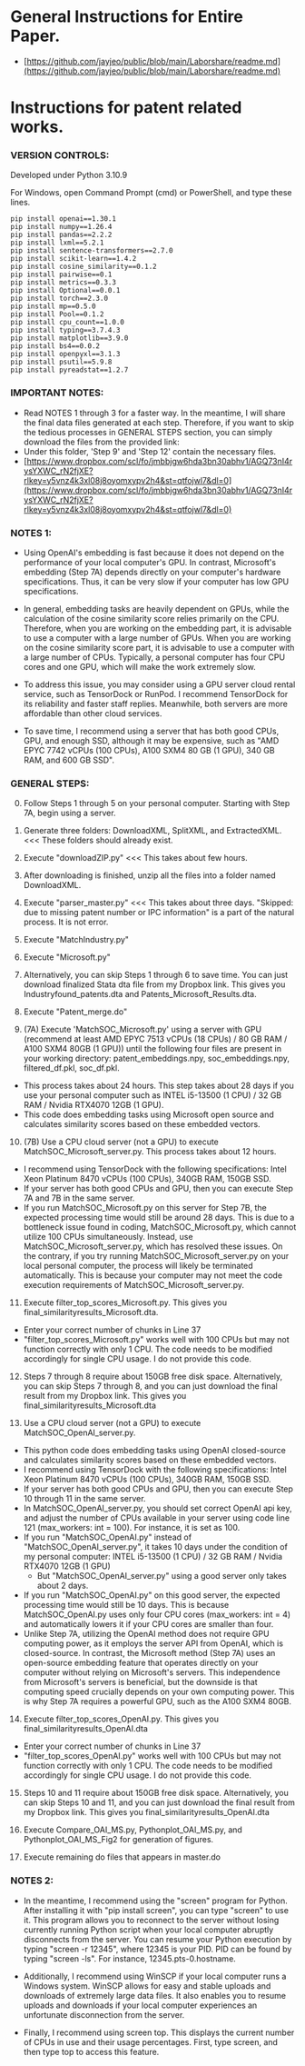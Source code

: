 # General Instructions for Entire Paper.
  * [https://github.com/jayjeo/public/blob/main/Laborshare/readme.md](https://github.com/jayjeo/public/blob/main/Laborshare/readme.md)

# Instructions for patent related works. 

### VERSION CONTROLS:
Developed under Python 3.10.9

For Windows, open Command Prompt (cmd) or PowerShell, and type these lines. 
```
pip install openai==1.30.1
pip install numpy==1.26.4
pip install pandas==2.2.2
pip install lxml==5.2.1
pip install sentence-transformers==2.7.0
pip install scikit-learn==1.4.2
pip install cosine_similarity==0.1.2
pip install pairwise==0.1
pip install metrics==0.3.3
pip install Optional==0.0.1
pip install torch==2.3.0
pip install mp==0.5.0
pip install Pool==0.1.2
pip install cpu_count==1.0.0
pip install typing==3.7.4.3
pip install matplotlib==3.9.0
pip install bs4==0.0.2
pip install openpyxl==3.1.3
pip install psutil==5.9.8
pip install pyreadstat==1.2.7
```

### IMPORTANT NOTES:
  * Read NOTES 1 through 3 for a faster way. In the meantime, I will share the final data files generated at each step. Therefore, if you want to skip the tedious processes in GENERAL STEPS section, you can simply download the files from the provided link: 
  * Under this folder, 'Step 9' and 'Step 12' contain the necessary files.
  * [https://www.dropbox.com/scl/fo/jmbbjgw6hda3bn30abhv1/AGQ73nI4rysYXWC_rN2fjXE?rlkey=y5vnz4k3xl08j8oyomxypv2h4&st=qtfojwl7&dl=0](https://www.dropbox.com/scl/fo/jmbbjgw6hda3bn30abhv1/AGQ73nI4rysYXWC_rN2fjXE?rlkey=y5vnz4k3xl08j8oyomxypv2h4&st=qtfojwl7&dl=0)

### NOTES 1:
  * Using OpenAI's embedding is fast because it does not depend on the performance of your local computer's GPU. In contrast, Microsoft's embedding (Step 7A) depends directly on your computer's hardware specifications. Thus, it can be very slow if your computer has low GPU specifications. 

  * In general, embedding tasks are heavily dependent on GPUs, while the calculation of the cosine similarity score relies primarily on the CPU. Therefore, when you are working on the embedding part, it is advisable to use a computer with a large number of GPUs. When you are working on the cosine similarity score part, it is advisable to use a computer with a large number of CPUs. Typically, a personal computer has four CPU cores and one GPU, which will make the work extremely slow.

  * To address this issue, you may consider using a GPU server cloud rental service, such as TensorDock or RunPod. I recommend TensorDock for its reliability and faster staff replies. Meanwhile, both servers are more affordable than other cloud services.

  * To save time, I recommend using a server that has both good CPUs, GPU, and enough SSD, although it may be expensive, such as "AMD EPYC 7742 vCPUs (100 CPUs), A100 SXM4 80 GB (1 GPU), 340 GB RAM, and 600 GB SSD". 

### GENERAL STEPS:
0) Follow Steps 1 through 5 on your personal computer. Starting with Step 7A, begin using a server.

1) Generate three folders: DownloadXML, SplitXML, and ExtractedXML.   <<< These folders should already exist. 

2) Execute "downloadZIP.py"    <<< This takes about few hours. 

3) After downloading is finished, unzip all the files into a folder named DownloadXML. 

4) Execute "parser_master.py"   <<< This takes about three days. 
"Skipped: due to missing patent number or IPC information" is a part of the natural process. It is not error.

5) Execute "MatchIndustry.py"

6) Execute "Microsoft.py"
 
7) Alternatively, you can skip Steps 1 through 6 to save time. You can just download finalized Stata dta file from my Dropbox link. This gives you Industryfound_patents.dta and Patents_Microsoft_Results.dta.

8) Execute "Patent_merge.do"







9) (7A) Execute 'MatchSOC_Microsoft.py' using a server with GPU (recommend at least AMD EPYC 7513 vCPUs (18 CPUs) / 80 GB RAM / A100 SXM4 80GB (1 GPU)) until the following four files are present in your working directory: patent_embeddings.npy, soc_embeddings.npy, filtered_df.pkl, soc_df.pkl. 
  * This process takes about 24 hours. This step takes about 28 days if you use your personal computer such as INTEL i5-13500 (1 CPU) / 32 GB RAM / Nvidia RTX4070 12GB (1 GPU). 
  * This code does embedding tasks using Microsoft open source and calculates similarity scores based on these embedded vectors. 

10) (7B) Use a CPU cloud server (not a GPU) to execute MatchSOC_Microsoft_server.py. This process takes about 12 hours. 
  * I recommend using TensorDock with the following specifications: Intel Xeon Platinum 8470 vCPUs (100 CPUs), 340GB RAM, 150GB SSD. 
  * If your server has both good CPUs and GPU, then you can execute Step 7A and 7B in the same server. 
  * If you run MatchSOC_Microsoft.py on this server for Step 7B, the expected processing time would still be around 28 days. This is due to a bottleneck issue found in coding, MatchSOC_Microsoft.py, which cannot utilize 100 CPUs simultaneously. Instead, use MatchSOC_Microsoft_server.py, which has resolved these issues. On the contrary, if you try running MatchSOC_Microsoft_server.py on your local personal computer, the process will likely be terminated automatically. This is because your computer may not meet the code execution requirements of MatchSOC_Microsoft_server.py.

11) Execute filter_top_scores_Microsoft.py. This gives you final_similarityresults_Microsoft.dta. 
  * Enter your correct number of chunks in Line 37
  * "filter_top_scores_Microsoft.py" works well with 100 CPUs but may not function correctly with only 1 CPU. The code needs to be modified accordingly for single CPU usage. I do not provide this code. 

12) Steps 7 through 8 require about 150GB free disk space. Alternatively, you can skip Steps 7 through 8, and you can just download the final result from my Dropbox link. This gives you final_similarityresults_Microsoft.dta

13) Use a CPU cloud server (not a GPU) to execute MatchSOC_OpenAI_server.py. 
  * This python code does embedding tasks using OpenAI closed-source and calculates similarity scores based on these embedded vectors.
  * I recommend using TensorDock with the following specifications: Intel Xeon Platinum 8470 vCPUs (100 CPUs), 340GB RAM, 150GB SSD. 
  * If your server has both good CPUs and GPU, then you can execute Step 10 through 11 in the same server. 
  * In MatchSOC_OpenAI_server.py, you should set correct OpenAI api key, and adjust the number of CPUs available in your server using code line 121 (max_workers: int = 100). For instance, it is set as 100.
  * If you run "MatchSOC_OpenAI.py" instead of "MatchSOC_OpenAI_server.py", it takes 10 days under the condition of my personal computer: INTEL i5-13500 (1 CPU) / 32 GB RAM / Nvidia RTX4070 12GB (1 GPU)
    * But "MatchSOC_OpenAI_server.py" using a good server only takes about 2 days. 
  * If you run "MatchSOC_OpenAI.py" on this good server, the expected processing time would still be 10 days. This is because MatchSOC_OpenAI.py uses only four CPU cores (max_workers: int = 4) and automatically lowers it if your CPU cores are smaller than four.
  * Unlike Step 7A, utilizing the OpenAI method does not require GPU computing power, as it employs the server API from OpenAI, which is closed-source. In contrast, the Microsoft method (Step 7A) uses an open-source embedding feature that operates directly on your computer without relying on Microsoft's servers. This independence from Microsoft's servers is beneficial, but the downside is that computing speed crucially depends on your own computing power. This is why Step 7A requires a powerful GPU, such as the A100 SXM4 80GB. 

14) Execute filter_top_scores_OpenAI.py. This gives you final_similarityresults_OpenAI.dta
  * Enter your correct number of chunks in Line 37
  * "filter_top_scores_OpenAI.py" works well with 100 CPUs but may not function correctly with only 1 CPU. The code needs to be modified accordingly for single CPU usage. I do not provide this code.

15) Steps 10 and 11 require about 150GB free disk space. Alternatively, you can skip Steps 10 and 11, and you can just download the final result from my Dropbox link. This gives you final_similarityresults_OpenAI.dta

16) Execute Compare_OAI_MS.py, Pythonplot_OAI_MS.py, and Pythonplot_OAI_MS_Fig2 for generation of figures.

17) Execute remaining do files that appears in master.do

### NOTES 2:
  * In the meantime, I recommend using the "screen" program for Python. After installing it with "pip install screen", you can type "screen" to use it. This program allows you to reconnect to the server without losing currently running Python script when your local computer abruptly disconnects from the server. You can resume your Python execution by typing "screen -r 12345", where 12345 is your PID. PID can be found by typing "screen -ls". For instance, 12345.pts-0.hostname.

  * Additionally, I recommend using WinSCP if your local computer runs a Windows system. WinSCP allows for easy and stable uploads and downloads of extremely large data files. It also enables you to resume uploads and downloads if your local computer experiences an unfortunate disconnection from the server.

  * Finally, I recommend using screen top. This displays the current number of CPUs in use and their usage percentages. First, type screen, and then type top to access this feature.

